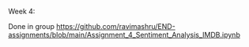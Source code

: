 Week 4:

Done in group
https://github.com/ravimashru/END-assignments/blob/main/Assignment_4_Sentiment_Analysis_IMDB.ipynb
